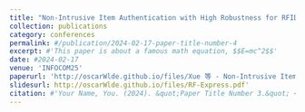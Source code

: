 ```yaml
---
title: "Non-Intrusive Item Authentication with High Robustness for RFID-Enabled Logistics"
collection: publications
category: conferences
permalink: #/publication/2024-02-17-paper-title-number-4
excerpt: #'This paper is about a famous math equation, $$E=mc^2$$'
date: #2024-02-17
venue: 'INFOCOM25'
paperurl: 'http://oscarWlde.github.io/files/Xue 等 - Non-Intrusive Item Authentication with High Robustness for RFID-Enabled Logistics.pdf.pdf'
slidesurl: http://oscarWlde.github.io/files/RF-Express.pdf'
citation: #'Your Name, You. (2024). &quot;Paper Title Number 3.&quot; <i>GitHub Journal of Bugs</i>. 1(3).'
---
```



